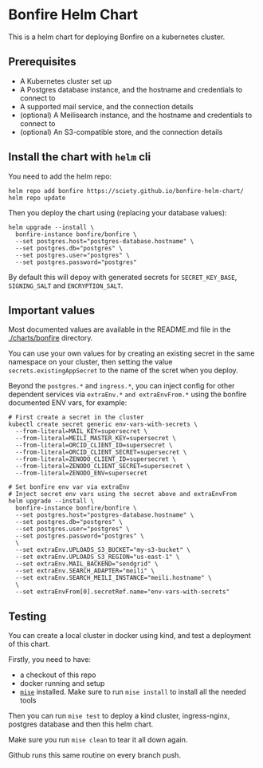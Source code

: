 # Bonfire Helm Chart

This is a helm chart for deploying Bonfire on a kubernetes cluster.

## Prerequisites

- A Kubernetes cluster set up
- A Postgres database instance, and the hostname and credentials to connect to
- A supported mail service, and the connection details
- (optional) A Meilisearch instance, and the hostname and credentials to connect to
- (optional) An S3-compatible store, and the connection details

## Install the chart with `helm` cli

You need to add the helm repo:

```
helm repo add bonfire https://sciety.github.io/bonfire-helm-chart/
helm repo update
```

Then you deploy the chart using (replacing your database values):

```
helm upgrade --install \
  bonfire-instance bonfire/bonfire \
  --set postgres.host="postgres-database.hostname" \
  --set postgres.db="postgres" \
  --set postgres.user="postgres" \
  --set postgres.password="postgres"
```

By default this will depoy with generated secrets for `SECRET_KEY_BASE`, `SIGNING_SALT` and `ENCRYPTION_SALT`.

## Important values

Most documented values are available in the README.md file in the [./charts/bonfire](./charts/bonfire) directory.

You can use your own values for by creating an existing secret in the same namespace on your cluster, then setting the value `secrets.existingAppSecret` to the name of the scret when you deploy.

Beyond the `postgres.*` and `ingress.*`, you can inject config for other dependent services via `extraEnv.*` `and extraEnvFrom.*` using the bonfire documented ENV vars, for example:

```
# First create a secret in the cluster
kubectl create secret generic env-vars-with-secrets \
  --from-literal=MAIL_KEY=supersecret \
  --from-literal=MEILI_MASTER_KEY=supersecret \
  --from-literal=ORCID_CLIENT_ID=supersecret \
  --from-literal=ORCID_CLIENT_SECRET=supersecret \
  --from-literal=ZENODO_CLIENT_ID=supersecret \
  --from-literal=ZENODO_CLIENT_SECRET=supersecret \
  --from-literal=ZENODO_ENV=supersecret

# Set bonfire env var via extraEnv
# Inject secret env vars using the secret above and extraEnvFrom
helm upgrade --install \
  bonfire-instance bonfire/bonfire \
  --set postgres.host="postgres-database.hostname" \
  --set postgres.db="postgres" \
  --set postgres.user="postgres" \
  --set postgres.password="postgres" \
  \
  --set extraEnv.UPLOADS_S3_BUCKET="my-s3-bucket" \
  --set extraEnv.UPLOADS_S3_REGION="us-east-1" \
  --set extraEnv.MAIL_BACKEND="sendgrid" \
  --set extraEnv.SEARCH_ADAPTER="meili" \
  --set extraEnv.SEARCH_MEILI_INSTANCE="meili.hostname" \
  \
  --set extraEnvFrom[0].secretRef.name="env-vars-with-secrets"
```

## Testing

You can create a local cluster in docker using kind, and test a deployment of this chart.

Firstly, you need to have:

- a checkout of this repo
- docker running and setup
- [`mise`](https://mise.jdx.dev/installing-mise.html) installed. Make sure to run `mise install` to install all the needed tools

Then you can run `mise test` to deploy a kind cluster, ingress-nginx, postgres database and then this helm chart.

Make sure you run `mise clean` to tear it all down again.

Github runs this same routine on every branch push.
